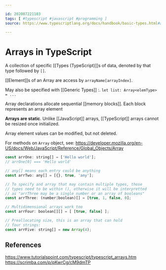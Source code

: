 ```yaml
---

id: 202007221103
tags: [ #typescript #javascript #programming ]
source: https://www.typescriptlang.org/docs/handbook/basic-types.html#array

---
```


# Arrays in TypeScript

A collection of specific [[Types (TypeScript)]]s of data, denoted by that type followed by `[]`. 

[[Element]]s of an Array are access by `arrayName[arrayIndex]`. 

May also be specified with [[Generic Types]] :. `let list: Array<elemType> = ...`

Array declarations allocate sequential [[memory blocks]]. Each block represents an array element

**Arrays are static**. Unlike [[JavaScript]] arrays, [[TypeScript]] arrays cannot be resized once initialized.

Array element values can be modified, but not deleted.

For methods on `Array` object, see: 
https://developer.mozilla.org/en-US/docs/Web/JavaScript/Reference/Global_Objects/Array

```js
const arrOne: string[] = ['Hello world'];
// arrOne[0] === 'Hello world'

// any[] means each entry could be anything
const arrTwo: any[] = [{}, true, 'any'];

// To specify and array that may contain multiple types, those
// types need to be within (), otherwise it will be interpretted
// as "arrThree may be a single number or an array of booleans"
const arrThree: (number|boolean)[] = [true, 1, false, 0];

// Multidimensional arrays work too
const arrFour: boolean[][] = [ [true, false] ];

// Preallocating size, this is an array that can hold
// four strings:
const arrFive: string[] = new Array(4);

```


## References
https://www.tutorialspoint.com/typescript/typescript_arrays.htm
https://scrimba.com/p/pKwrCg/cM9dmTP
